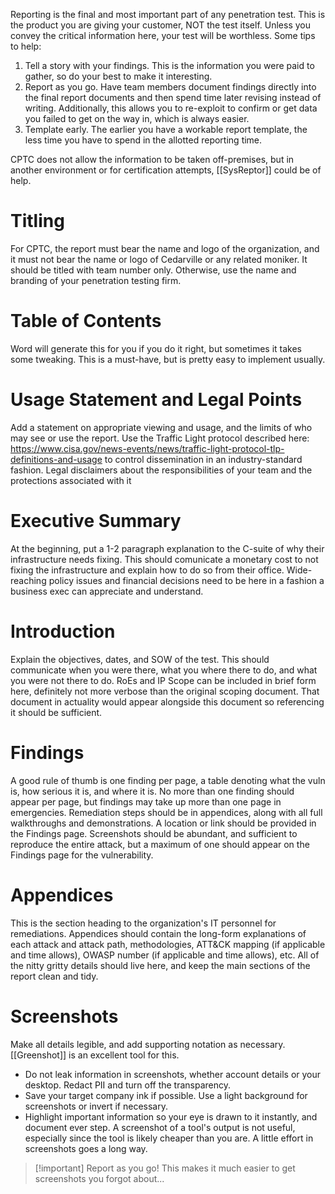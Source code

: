 Reporting is the final and most important part of any penetration test. This is the product you are giving your customer, NOT the test itself. Unless you convey the critical information here, your test will be worthless. Some tips to help:
1. Tell a story with your findings. This is the information you were paid to gather, so do your best to make it interesting. 
2. Report as you go. Have team members document findings directly into the final report documents and then spend time later revising instead of writing. Additionally, this allows you to re-exploit to confirm or get data you failed to get on the way in, which is always easier. 
3. Template early. The earlier you have a workable report template, the less time you have to spend in the allotted reporting time. 

CPTC does not allow the information to be taken off-premises, but in another environment or for certification attempts, [[SysReptor]] could be of help.

# Titling
For CPTC, the report must bear the name and logo of the organization, and it must not bear the name or logo of Cedarville or any related moniker. It should be titled with team number only. Otherwise, use the name and branding of your penetration testing firm. 

# Table of Contents
Word will generate this for you if you do it right, but sometimes it takes some tweaking. This is a must-have, but is pretty easy to implement usually. 

# Usage Statement and Legal Points
Add a statement on appropriate viewing and usage, and the limits of who may see or use the report. Use the Traffic Light protocol described here: https://www.cisa.gov/news-events/news/traffic-light-protocol-tlp-definitions-and-usage to control dissemination in an industry-standard fashion. Legal disclaimers about the responsibilities of your team and the protections associated with it

# Executive Summary
At the beginning, put a 1-2 paragraph explanation to the C-suite of why their infrastructure needs fixing. This should comunicate a monetary cost to not fixing the infrastructure and explain how to do so from their office. Wide-reaching policy issues and financial decisions need to be here in a fashion a business exec can appreciate and understand. 

# Introduction
Explain the objectives, dates, and SOW of the test. This should communicate when you were there, what you where there to do, and what you were not there to do. RoEs and IP Scope can be included in brief form here, definitely not more verbose than the original scoping document. That document in actuality would appear alongside this document so referencing it should be sufficient. 

# Findings
A good rule of thumb is one finding per page, a table denoting what the vuln is, how serious it is, and where it is. No more than one finding should appear per page, but findings may take up more than one page in emergencies. Remediation steps should be in appendices, along with all full walkthroughs and demonstrations. A location or link should be provided in the Findings page. Screenshots should be abundant, and sufficient to reproduce the entire attack, but a maximum of one should appear on the Findings page for the vulnerability. 

# Appendices
This is the section heading to the organization's IT personnel for remediations. Appendices should contain the long-form explanations of each attack and attack path, methodologies, ATT&CK mapping (if applicable and time allows), OWASP number (if applicable and time allows), etc. All of the nitty gritty details should live here, and keep the main sections of the report clean and tidy. 

# Screenshots
Make all details legible, and add supporting notation as necessary. [[Greenshot]] is an excellent tool for this. 
- Do not leak information in screenshots, whether account details or your desktop. Redact PII and turn off the transparency. 
- Save your target company ink if possible. Use a light background for screenshots or invert if necessary. 
- Highlight important information so your eye is drawn to it instantly, and document ever step. A screenshot of a tool's output is not useful, especially since the tool is likely cheaper than you are. A little effort in screenshots goes a long way. 

> [!important] Report as you go! This makes it much easier to get screenshots you forgot about...
